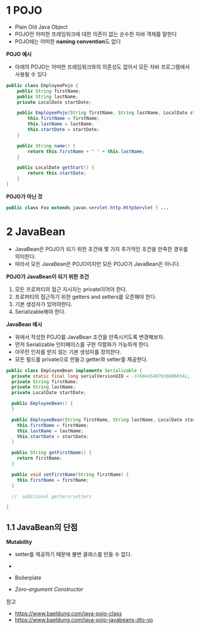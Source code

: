 # 1 POJO

- Plain Old Java Object
- POJO란 어떠한 프레임워크에 대한 의존이 없는 순수한 자바 객체를 말한다
- POJO에는 어떠한 **naming convention**도 없다



**POJO 예시**

- 아래의 POJO는 어떠한 프레임워크와의 의존성도 없어서 모든 자바 프로그램에서 사용될 수 있다

```java
public class EmployeePojo {
    public String firstName;
    public String lastName;
    private LocalDate startDate;

    public EmployeePojo(String firstName, String lastName, LocalDate startDate) {
        this.firstName = firstName;
        this.lastName = lastName;
        this.startDate = startDate;
    }

    public String name() {
        return this.firstName + " " + this.lastName;
    }

    public LocalDate getStart() {
        return this.startDate;
    }
}
```



**POJO가 아닌 것**



```java
public class Foo extends javax.servlet.http.HttpServlet { ...
```



# 2 JavaBean

- JavaBean은 POJO가 되기 위한 조건에 몇 가지 추가적인 조건을 만족한 경우를 의미한다.
- 따라서 모든 JavaBean은 POJO이지만 모든 POJO가 JavaBean은 아니다.



**POJO가 JavaBean이 되기 위한 조건**

1. 모든 프로퍼티의 접근 지시자는 private이어야 한다.
2. 프로퍼티의 접근하기 위한 getters and setters를 오픈해야 한다.
3. 기본 생성자가 있어야한다.
4. Serializable해야 한다.



**JavaBean 예시**

- 위에서 작성한 POJO를 JavaBean 조건을 만족시키도록 변경해보자.
- 먼저 Serializable 인터페이스를 구현 직렬화가 가능하게 한다.
- 아무런 인자를 받지 않는 기본 생성자를 정의한다.
- 모든 필드를 private으로 만들고 getter와 setter를 제공한다.

```java
public class EmployeeBean implements Serializable {
  private static final long serialVersionUID = -3760445487636086034L;
  private String firstName;
  private String lastName;
  private LocalDate startDate;

  public EmployeeBean() {
  }

  public EmployeeBean(String firstName, String lastName, LocalDate startDate) {
    this.firstName = firstName;
    this.lastName = lastName;
    this.startDate = startDate;
  }

  public String getFirstName() {
    return firstName;
  }

  public void setFirstName(String firstName) {
    this.firstName = firstName;
  }

  //  additional getters/setters

}
```



## 1.1 JavaBean의 단점

**Mutability**

- setter를 제공하기 때문에 불변 클래스를 만들 수 없다.
- 



- Boilerplate
- *Zero-argument Constructor* 





참고

- https://www.baeldung.com/java-pojo-class
- https://www.baeldung.com/java-pojo-javabeans-dto-vo